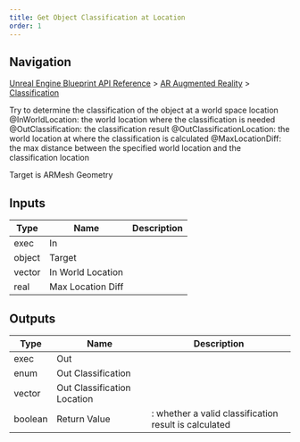```yaml
---
title: Get Object Classification at Location
order: 1
---
```

## Navigation

[Unreal Engine Blueprint API Reference](https://dev.epicgames.com/documentation/en-us/unreal-engine/BlueprintAPI) > [AR Augmented Reality](https://dev.epicgames.com/documentation/en-us/unreal-engine/BlueprintAPI/ARAugmentedReality) > [Classification](https://dev.epicgames.com/documentation/en-us/unreal-engine/BlueprintAPI/ARAugmentedReality/Classification)

Try to determine the classification of the object at a world space location
@InWorldLocation: the world location where the classification is needed
@OutClassification: the classification result
@OutClassificationLocation: the world location at where the classification is calculated
@MaxLocationDiff: the max distance between the specified world location and the classification location

Target is ARMesh Geometry

## Inputs

| Type | Name | Description |
| --- | --- | --- |
| exec | In |  |
| object | Target |  |
| vector | In World Location |  |
| real | Max Location Diff |  |

## Outputs

| Type | Name | Description |
| --- | --- | --- |
| exec | Out |  |
| enum | Out Classification |  |
| vector | Out Classification Location |  |
| boolean | Return Value | : whether a valid classification result is calculated |

